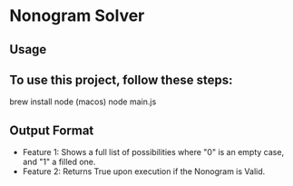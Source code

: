 # Nonogram Solver

## Usage
## To use this project, follow these steps:
brew install node (macos)
node main.js

## Output Format
- Feature 1: Shows a full list of possibilities where "0" is an empty case, and "1" a filled one.
- Feature 2: Returns True upon execution if the Nonogram is Valid.